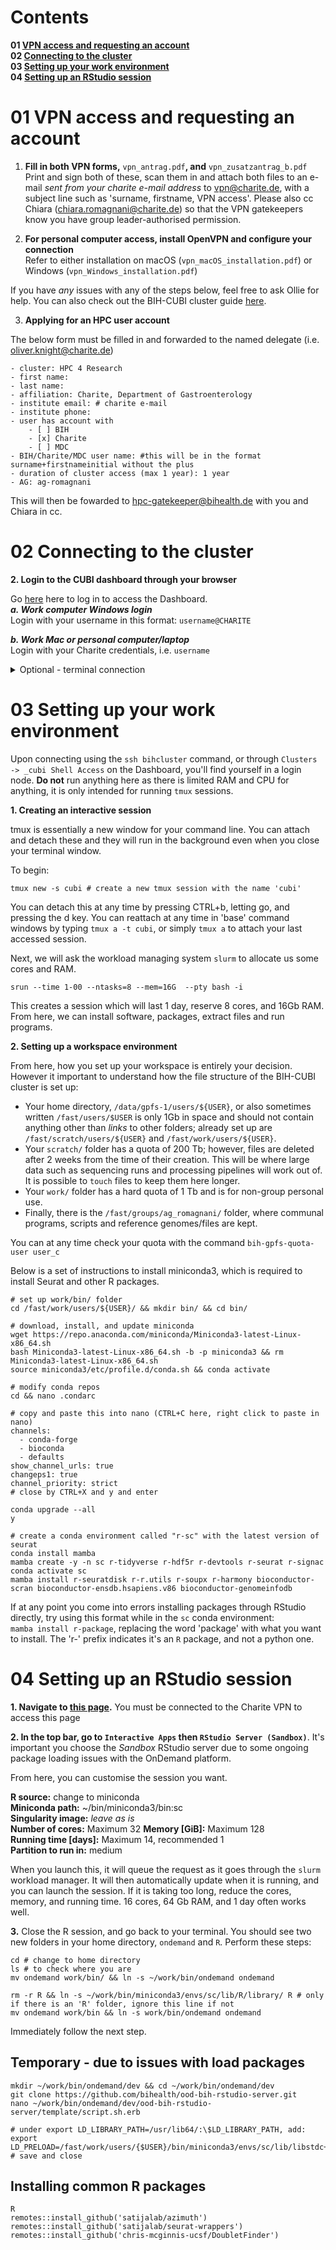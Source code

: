 # Contents

**01 [VPN access and requesting an account](https://github.com/ollieeknight/bih-cubi/tree/main/01_first_time_connecting#01-vpn-access-and-requesting-an-account)**  
**02 [Connecting to the cluster](https://github.com/ollieeknight/bih-cubi/tree/main/01_first_time_connecting#02-connecting-to-the-cluster)**  
**03 [Setting up your work environment](https://github.com/ollieeknight/bih-cubi/tree/main/01_first_time_connecting#03-setting-up-your-work-environment)**  
**04 [Setting up an RStudio session](https://github.com/ollieeknight/bih-cubi/tree/main/01_first_time_connecting#04-setting-up-an-rstudio-session)**  


# 01 VPN access and requesting an account

1. **Fill in both VPN forms,** ```vpn_antrag.pdf```**, and** ```vpn_zusatzantrag_b.pdf```  
Print and sign both of these, scan them in and attach both files to an e-mail *sent from your charite e-mail address* to vpn@charite.de, with a subject line such as 'surname, firstname, VPN access'. Please also cc Chiara (chiara.romagnani@charite.de) so that the VPN gatekeepers know you have group leader-authorised permission.

2. **For personal computer access, install OpenVPN and configure your connection**  
Refer to either installation on macOS (```vpn_macOS_installation.pdf```) or Windows (```vpn_Windows_installation.pdf```)

If you have *any* issues with any of the steps below, feel free to ask Ollie for help. You can also check out the BIH-CUBI cluster guide [here](https://bihealth.github.io/bih-cluster/).

3. **Applying for an HPC user account**  

The below form must be filled in and forwarded to the named delegate (i.e. oliver.knight@charite.de)

```
- cluster: HPC 4 Research
- first name:
- last name:
- affiliation: Charite, Department of Gastroenterology
- institute email: # charite e-mail
- institute phone:
- user has account with
    - [ ] BIH
    - [x] Charite
    - [ ] MDC
- BIH/Charite/MDC user name: #this will be in the format surname+firstnameinitial without the plus
- duration of cluster access (max 1 year): 1 year
- AG: ag-romagnani
```

This will then be fowarded to hpc-gatekeeper@bihealth.de with you and Chiara in cc.

# 02 Connecting to the cluster

**2. Login to the CUBI dashboard through your browser**   

Go [here](https://hpc-portal.cubi.bihealth.org/pun/sys/dashboard/) here to log in to access the Dashboard.  
***a. Work computer Windows login***  
Login with your username in this format: ```username@CHARITE```  

***b. Work Mac or personal computer/laptop***  
Login with your Charite credentials, i.e. ```username```

<details>
  <summary>Optional - terminal connection</summary>
    
**3. Creating a secure shell (ssh) key**  

a. Type ```ssh-keygen -t rsa -C "your_email@charite.de"``` # leaving the quotation marks, enter your e-mail.  

c. Use the default location for storing your ssh key (press enter), and type a secure password in to store it.  

d. Locate the ```.ssh/id_rsa.pub``` file in your file explorer and open with notepad/textedit. You may need to enable the 'show hidden files and folders' setting in your control panel.  

e. Copy the contents; it should look something like  
```ssh-rsa AAAAB3NzaC1yc2EAAAADAQABAAABAQC/Rdd5rf4BT38jsBlRrXpd1KDvjE1iZZlEmkB6809QK7hV6RCG13VcyPTIHSQePycfcUv5q1Jdy28MpacL/nv1UR/o35xPBn2HkgB4OqnKtt86soCGMd9/YzQP5lY7V60kPBJbrXDApeqf+H1GALsFNQM6MCwicdE6zTqE1mzWVdhGymZR28hGJbVsnMDDc0tW4i3FHGrDdmb7wHM9THMx6OcCrnNyA9Sh2OyBH4MwItKfuqEg2rc56D7WAQ2JcmPQZTlBAYeFL/dYYKcXmbffEpXTbYh+7O0o9RAJ7T3uOUj/2IbSnsgg6fyw0Kotcg8iHAPvb61bZGPOEWZb your_email@charite.de```

f. Go to https://zugang.charite.de/ and log in as normal. Click on the blue button ```SSHKeys...```, paste the key from your ```.ssh/id_rsa.pub``` file, and click append.  

**4. Connect to the cluster**  
a. Type
```ssh-add```  

b. Go to the ```~/.ssh/``` folder and create a new text file. paste the below in, adding your username and leaving the '_c', and save, *without* a file extension.  
```
Host bihcluster
    ForwardAgent yes
    ForwardX11 yes
    HostName hpc-login-1.cubi.bihealth.org
    User username_c
    RequestTTY yes

Host bihcluster2
    ForwardAgent yes
    ForwardX11 yes
    HostName hpc-login-1.cubi.bihealth.org
    User username_c
    RequestTTY yes
```

c. Then, you can simply type   
```ssh bihcluster```  
Enter the password you set during **step 2** and connect into the login node. Proceed directly to the instructions in [03_work_environment](https://github.com/romagnanilab/bih-cubi/tree/main/03_work_environment)

</details>

# 03 Setting up your work environment

Upon connecting using the ```ssh bihcluster``` command, or through ```Clusters -> _cubi Shell Access``` on the Dashboard, you'll find yourself in a login node. **Do not** run anything here as there is limited RAM and CPU for anything, it is only intended for running ```tmux``` sessions.  

**1. Creating an interactive session** 

tmux is essentially a new window for your command line. You can attach and detach these and they will run in the background even when you close your terminal window.  

To begin:
```
tmux new -s cubi # create a new tmux session with the name 'cubi'
```

You can detach this at any time by pressing CTRL+b, letting go, and pressing the d key. You can reattach at any time in 'base' command windows by typing ```tmux a -t cubi```, or simply ```tmux a``` to attach your last accessed session.  

Next, we will ask the workload managing system ```slurm``` to allocate us some cores and RAM.

```srun --time 1-00 --ntasks=8 --mem=16G  --pty bash -i```  

This creates a session which will last 1 day, reserve 8 cores, and 16Gb RAM. From here, we can install software, packages, extract files and run programs.

**2. Setting up a workspace environment**

From here, how you set up your workspace is entirely your decision. However it important to understand how the file structure of the BIH-CUBI cluster is set up:

- Your home directory, ```/data/gpfs-1/users/${USER}```, or also sometimes written ```/fast/users/$USER``` is only 1Gb in space and should not contain anything other than *links* to other folders; already set up are ```/fast/scratch/users/${USER}``` and ```/fast/work/users/${USER}```.  
- Your ```scratch/``` folder has a quota of 200 Tb; however, files are deleted after 2 weeks from the time of their creation. This will be where large data such as sequencing runs and processing pipelines will work out of. It is possible to ```touch``` files to keep them here longer.
- Your ```work/``` folder has a hard quota of 1 Tb and is for non-group personal use.
- Finally, there is the ```/fast/groups/ag_romagnani/``` folder, where communal programs, scripts and reference genomes/files are kept.  

You can at any time check your quota with the command ```bih-gpfs-quota-user user_c```

Below is a set of instructions to install miniconda3, which is required to install Seurat and other R packages.

```
# set up work/bin/ folder
cd /fast/work/users/${USER}/ && mkdir bin/ && cd bin/

# download, install, and update miniconda 
wget https://repo.anaconda.com/miniconda/Miniconda3-latest-Linux-x86_64.sh
bash Miniconda3-latest-Linux-x86_64.sh -b -p miniconda3 && rm Miniconda3-latest-Linux-x86_64.sh
source miniconda3/etc/profile.d/conda.sh && conda activate

# modify conda repos 
cd && nano .condarc

# copy and paste this into nano (CTRL+C here, right click to paste in nano)
channels:
  - conda-forge
  - bioconda
  - defaults
show_channel_urls: true
changeps1: true
channel_priority: strict
# close by CTRL+X and y and enter

conda upgrade --all 
y

# create a conda environment called "r-sc" with the latest version of seurat
conda install mamba
mamba create -y -n sc r-tidyverse r-hdf5r r-devtools r-seurat r-signac
conda activate sc
mamba install r-seuratdisk r-r.utils r-soupx r-harmony bioconductor-scran bioconductor-ensdb.hsapiens.v86 bioconductor-genomeinfodb
```

If at any point you come into errors installing packages through RStudio directly, try using this format while in the ```sc``` conda environment:  
```mamba install r-package```, replacing the word 'package' with what you want to install. The 'r-' prefix indicates it's an ```R``` package, and not a python one.

# 04 Setting up an RStudio session

**1. Navigate to [this page](https://hpc-portal.cubi.bihealth.org/pun/sys/dashboard/).** You must be connected to the Charite VPN to access this page

**2. In the top bar, go to ```Interactive Apps``` then ```RStudio Server (Sandbox)```**. It's important you choose the *Sandbox* RStudio server due to some ongoing package loading issues with the OnDemand platform.

From here, you can customise the session you want.

**R source:** change to miniconda  
**Miniconda path:** ~/bin/miniconda3/bin:sc  
**Singularity image:** *leave as is*  
**Number of cores:** Maximum 32
**Memory [GiB]:** Maximum 128  
**Running time [days]:** Maximum 14, recommended 1  
**Partition to run in:** medium

When you launch this, it will queue the request as it goes through the ```slurm``` workload manager. It will then automatically update when it is running, and you can launch the session. If it is taking too long, reduce the cores, memory, and running time. 16 cores, 64 Gb RAM, and 1 day often works well.

**3.** Close the R session, and go back to your terminal. You should see two new folders in your home directory, ```ondemand``` and ```R```. Perform these steps:

```
cd # change to home directory
ls # to check where you are
mv ondemand work/bin/ && ln -s ~/work/bin/ondemand ondemand

rm -r R && ln -s ~/work/bin/miniconda3/envs/sc/lib/R/library/ R # only if there is an 'R' folder, ignore this line if not
mv ondemand work/bin && ln -s work/bin/ondemand ondemand
```
Immediately follow the next step.

## Temporary - due to issues with load packages  

```
mkdir ~/work/bin/ondemand/dev && cd ~/work/bin/ondemand/dev
git clone https://github.com/bihealth/ood-bih-rstudio-server.git
nano ~/work/bin/ondemand/dev/ood-bih-rstudio-server/template/script.sh.erb

# under export LD_LIBRARY_PATH=/usr/lib64/:\$LD_LIBRARY_PATH, add:
export LD_PRELOAD=/fast/work/users/{$USER}/bin/miniconda3/envs/sc/lib/libstdc++.so.6 
# save and close
```

## Installing common R packages
```
R
remotes::install_github('satijalab/azimuth')
remotes::install_github('satijalab/seurat-wrappers')
remotes::install_github('chris-mcginnis-ucsf/DoubletFinder')
```  

